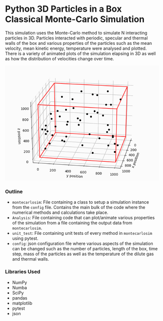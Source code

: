 # Python 3D Particles in a Box Classical Monte-Carlo Simulation
This simulation uses the Monte-Carlo method to simulate N interacting particles in 3D. Particles interacted with periodic, specular and thermal walls of the box and various properties of the particles such as the mean velocity, mean kinetic energy, temperature were analysed and plotted. There is a variety of animated plots of the simulation elapsing in 3D as well as how the distribution of velocities change over time.

![3D animation of simulation](visuals/animation.gif)

### Outline
- `montecarlosim`: File containing a class to setup a simulation instance from the `config` file. Contains the main bulk of the code where the numerical methods and calculations take place.
- `Analysis`: File containing code that can plot/animate various properties of the simulation from a file containing the output data from `montecarlosim`.
- `unit_test`: File containing unit tests of every method in `montecarlosim` using pytest.
- `config`: json configuration file where various aspects of the simulation can be changed such as the number of particles, length of the box, time step, mass of the particles as well as the temperature of the dilute gas and thermal walls.

### Libraries Used

- NumPy
- Numba
- SciPy
- pandas
- matplotlib
- pytest
- json
